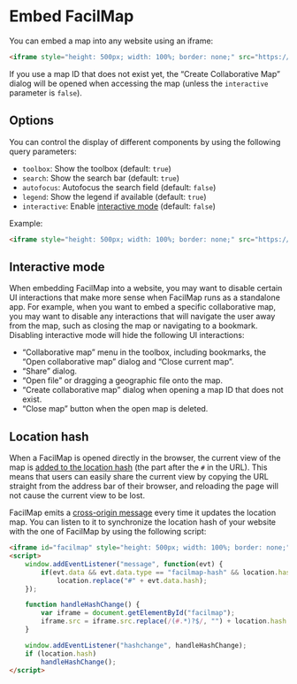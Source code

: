 # Embed FacilMap

You can embed a map into any website using an iframe:

```html
<iframe style="height: 500px; width: 100%; border: none;" src="https://facilmap.org/mymap"></iframe>
```

If you use a map ID that does not exist yet, the “Create Collaborative Map” dialog will be opened when accessing the
map (unless the `interactive` parameter is `false`).

## Options

You can control the display of different components by using the following query parameters:

* `toolbox`: Show the toolbox (default: `true`)
* `search`: Show the search bar (default: `true`)
* `autofocus`: Autofocus the search field (default: `false`)
* `legend`: Show the legend if available (default: `true`)
* `interactive`: Enable [interactive mode](#interactive-mode) (default: `false`)

Example:

```html
<iframe style="height: 500px; width: 100%; border: none;" src="https://facilmap.org/mymap?search=false&amp;toolbox=false"></iframe>
```

## Interactive mode

When embedding FacilMap into a website, you may want to disable certain UI interactions that make more sense when FacilMap runs as a standalone app. For example, when you want to embed a specific collaborative map, you may want to disable any interactions that will navigate the user away from the map, such as closing the map or navigating to a bookmark. Disabling interactive mode will hide the following UI interactions:

* “Collaborative map” menu in the toolbox, including bookmarks, the “Open collaborative map” dialog and “Close current map”.
* “Share” dialog.
* “Open file” or dragging a geographic file onto the map.
* “Create collaborative map” dialog when opening a map ID that does not exist.
* “Close map” button when the open map is deleted.

## Location hash

When a FacilMap is opened directly in the browser, the current view of the map is [added to the location hash](../users/share/) (the part after the `#` in the URL). This means that users can easily share the current view by copying the URL straight from the address bar of their browser, and reloading the page will not cause the current view to be lost.

FacilMap emits a [cross-origin message](https://developer.mozilla.org/en-US/docs/Web/API/Window/postMessage) every time it updates the location map. You can listen to it to synchronize the location hash of your website with the one of FacilMap by using the following script:

```html
<iframe id="facilmap" style="height: 500px; width: 100%; border: none;" src="https://facilmap.org/mymap"></iframe>
<script>
	window.addEventListener("message", function(evt) {
		if(evt.data && evt.data.type == "facilmap-hash" && location.hash != "#" + evt.data.hash)
			location.replace("#" + evt.data.hash);
	});

	function handleHashChange() {
		var iframe = document.getElementById("facilmap");
		iframe.src = iframe.src.replace(/(#.*)?$/, "") + location.hash;
	}

	window.addEventListener("hashchange", handleHashChange);
	if (location.hash)
		handleHashChange();
</script>
```
